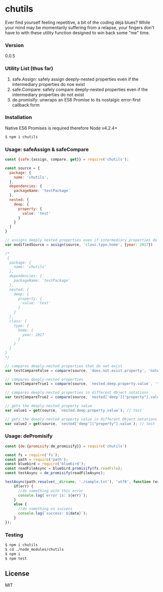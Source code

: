 # chutils
Ever find yourself feeling repetitive, a bit of the coding déjà blues? While your mind may be momentarily suffering from a relapse, your fingers don't have to with these utility function designed to win back some "me" time.
 
### Version
0.0.5

### Utility List (thus far)
1. safe.Assign: safely assign deeply-nested properties even if the intermediary properties do noe exist
2. safe.Compare: safely compare deeply-nested properties even if the intermediary properties do not exist
3. de.promisify: unwraps an ES6 Promise to its nostalgic error-first callback form

### Installation
Native ES6 Promises is required therefore Node v4.2.4+
```sh
$ npm i chutils
```
### Usage: safeAssign & safeCompare
```javascript
const {safe:{assign, compare, get}} = require('chutils');

const source = {
  package: {
    name: 'chutils',
  },
  dependencies: {
    packageName: 'testPackage'
  },
  nested: {
    deep: {
      property: {
        value: 'test'
      }
    }
  }
}

// assigns deeply nested properties even if intermediary properties do not exist
var modifiedSource = assign(source, 'class.type.home', {year: 2017})

/*
 {
  package: {
    name: 'chutils'
  },
  dependencies: {
    packageName: 'testPackage'
  },
  nested: {
    deep: {
      property: {
        value: 'test'
      }
    }
  },
  class: {
    type: {
      home: {
        year: 2017
      }
    }
  }
}
*/

// compares deeply-nested properties that do not exist
var testCompareFalse = compare(source, 'does.not.exist.property', 'notAProp') // false

// compares deeply-nested properties
var testCompareTrue1 = compare(source, `nested.deep.property.value`, 'test'); // true

// compares deeply-nested properties in different Object notations
var testCompareTrue2 = compare(source, `nested['deep']["property"].value`, 'test'); // true

// gets the deeply-nested property value
var value1 = get(source, `nested.deep.property.value`); // test

// gets the deeply-nested property value in different Object notations
var value2 = get(source, `nested['deep']["property"].value`); // test

```

### Usage: dePromisify
```javascript
const {de:{promisify:de_promisify}} = require('chutils')

const fs = require('fs');
const path = require('path');
const bluebird = require('bluebird');
const readFileAsync = bluebird.promisify(fs.readFile);
const testAsync = de_promisify(readFileAsync);

testAsync(path.resolve(__dirname, './sample.txt'), 'utf8', function (err, data){
    if(err) {
      //do something with this error
      console.log(`error is: ${err}`);
    }
    else {
      //do something on success
      console.log(`success: ${data}`);
    }
});
```


### Testing
```sh
$ npm i chutils
$ cd ./node_modules/chutils
$ npm i
$ npm test
```

License
----

MIT